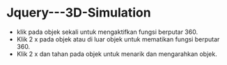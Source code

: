 # Jquery---3D-Simulation

* klik pada objek sekali untuk mengaktifkan fungsi berputar 360.
* Klik 2 x pada objek atau di luar objek untuk mematikan fungsi berputar 360.
* Klik 2 x dan tahan pada objek untuk menarik dan mengarahkan objek.
